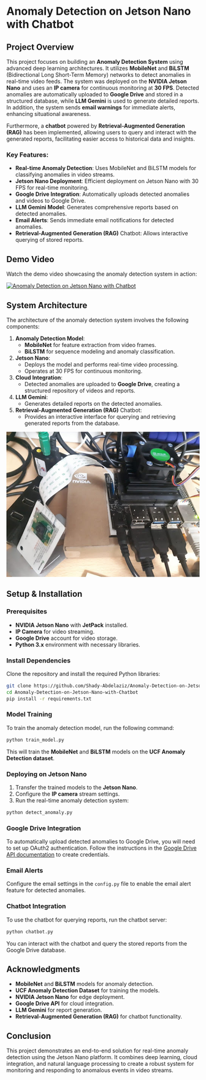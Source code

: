 # Anomaly Detection on Jetson Nano with Chatbot

## Project Overview

This project focuses on building an **Anomaly Detection System** using advanced deep learning architectures. It utilizes **MobileNet** and **BiLSTM** (Bidirectional Long Short-Term Memory) networks to detect anomalies in real-time video feeds. The system was deployed on the **NVIDIA Jetson Nano** and uses an **IP camera** for continuous monitoring at **30 FPS**. Detected anomalies are automatically uploaded to **Google Drive** and stored in a structured database, while **LLM Gemini** is used to generate detailed reports. In addition, the system sends **email warnings** for immediate alerts, enhancing situational awareness.

Furthermore, a **chatbot** powered by **Retrieval-Augmented Generation (RAG)** has been implemented, allowing users to query and interact with the generated reports, facilitating easier access to historical data and insights.

### Key Features:
- **Real-time Anomaly Detection**: Uses MobileNet and BiLSTM models for classifying anomalies in video streams.
- **Jetson Nano Deployment**: Efficient deployment on Jetson Nano with 30 FPS for real-time monitoring.
- **Google Drive Integration**: Automatically uploads detected anomalies and videos to Google Drive.
- **LLM Gemini Model**: Generates comprehensive reports based on detected anomalies.
- **Email Alerts**: Sends immediate email notifications for detected anomalies.
- **Retrieval-Augmented Generation (RAG)** Chatbot: Allows interactive querying of stored reports.

## Demo Video

Watch the demo video showcasing the anomaly detection system in action:

[![Anomaly Detection on Jetson Nano with Chatbot](https://img.youtube.com/vi/m2qBMKrWNKQ/0.jpg)](https://www.youtube.com/watch?v=m2qBMKrWNKQ)

## System Architecture

The architecture of the anomaly detection system involves the following components:
1. **Anomaly Detection Model**: 
   - **MobileNet** for feature extraction from video frames.
   - **BiLSTM** for sequence modeling and anomaly classification.
2. **Jetson Nano**:
   - Deploys the model and performs real-time video processing.
   - Operates at 30 FPS for continuous monitoring.
3. **Cloud Integration**:
   - Detected anomalies are uploaded to **Google Drive**, creating a structured repository of videos and reports.
4. **LLM Gemini**:
   - Generates detailed reports on the detected anomalies.
5. **Retrieval-Augmented Generation (RAG)** Chatbot:
   - Provides an interactive interface for querying and retrieving generated reports from the database.

![Jetson Nano](https://github.com/Shady-Abdelaziz/Anomaly-Detection-on-Jetson-Nano-with-Chatbot/raw/main/Jetson%20Nano/jetson.jpg?raw=true)

## Setup & Installation

### Prerequisites
- **NVIDIA Jetson Nano** with **JetPack** installed.
- **IP Camera** for video streaming.
- **Google Drive** account for video storage.
- **Python 3.x** environment with necessary libraries.

### Install Dependencies
Clone the repository and install the required Python libraries:

```bash
git clone https://github.com/Shady-Abdelaziz/Anomaly-Detection-on-Jetson-Nano-with-Chatbot.git
cd Anomaly-Detection-on-Jetson-Nano-with-Chatbot
pip install -r requirements.txt
```

### Model Training
To train the anomaly detection model, run the following command:

```bash
python train_model.py
```

This will train the **MobileNet** and **BiLSTM** models on the **UCF Anomaly Detection dataset**.

### Deploying on Jetson Nano
1. Transfer the trained models to the **Jetson Nano**.
2. Configure the **IP camera** stream settings.
3. Run the real-time anomaly detection system:

```bash
python detect_anomaly.py
```

### Google Drive Integration
To automatically upload detected anomalies to Google Drive, you will need to set up OAuth2 authentication. Follow the instructions in the [Google Drive API documentation](https://developers.google.com/drive/api/v3/quickstart-python) to create credentials.

### Email Alerts
Configure the email settings in the `config.py` file to enable the email alert feature for detected anomalies.

### Chatbot Integration
To use the chatbot for querying reports, run the chatbot server:

```bash
python chatbot.py
```

You can interact with the chatbot and query the stored reports from the Google Drive database.

## Acknowledgments
- **MobileNet** and **BiLSTM** models for anomaly detection.
- **UCF Anomaly Detection Dataset** for training the models.
- **NVIDIA Jetson Nano** for edge deployment.
- **Google Drive API** for cloud integration.
- **LLM Gemini** for report generation.
- **Retrieval-Augmented Generation (RAG)** for chatbot functionality.

## Conclusion

This project demonstrates an end-to-end solution for real-time anomaly detection using the Jetson Nano platform. It combines deep learning, cloud integration, and natural language processing to create a robust system for monitoring and responding to anomalous events in video streams.
